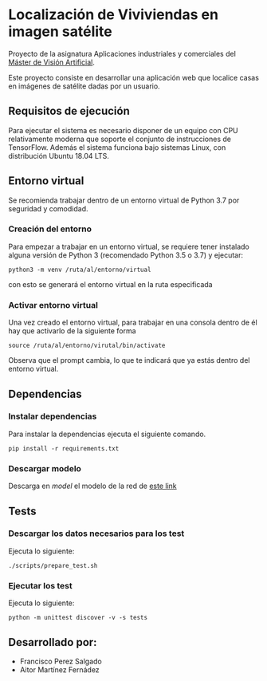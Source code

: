 # Localización de Viviviendas en imagen satélite

Proyecto de la asignatura Aplicaciones industriales y comerciales del [Máster de Visión Artificial](https://mastervisionartificial.es/).

Este proyecto consiste en desarrollar una aplicación web que localice casas en imágenes de satélite dadas por un usuario.

## Requisitos de ejecución

Para ejecutar el sistema es necesario disponer de un equipo con CPU relativamente moderna que soporte el conjunto de instrucciones de TensorFlow.
Además el sistema funciona bajo sistemas Linux, con distribución Ubuntu 18.04 LTS.

## Entorno virtual

Se recomienda trabajar dentro de un entorno virtual de Python 3.7 por seguridad y comodidad.

### Creación del entorno

Para empezar a trabajar en un entorno virtual, se requiere tener instalado alguna versión de Python 3 (recomendado Python 3.5 o 3.7) y ejecutar:

```
python3 -m venv /ruta/al/entorno/virtual
```

con esto se generará el entorno virtual en la ruta especificada

### Activar entorno virtual

Una vez creado el entorno virtual, para trabajar en una consola dentro de él hay que activarlo de la siguiente forma

```
source /ruta/al/entorno/virutal/bin/activate
```

Observa que el prompt cambia, lo que te indicará que ya estás dentro del entorno virtual.

## Dependencias
### Instalar dependencias
Para instalar la dependencias ejecuta el siguiente comando.

```
pip install -r requirements.txt
```

### Descargar modelo
Descarga en *model* el modelo de la red de [este link](https://drive.google.com/open?id=1RFjABoLp6UUU4a0ZNF-klZRo_z1lqo5C)

## Tests
### Descargar los datos necesarios para los test
Ejecuta lo siguiente:
```
./scripts/prepare_test.sh
```

### Ejecutar los test
Ejecuta lo siguiente:
```
python -m unittest discover -v -s tests
```



 



## Desarrollado por:

* Francisco Perez Salgado
* Aitor Martínez Fernádez

